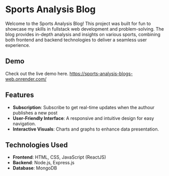 # Sports Analysis Blog

Welcome to the Sports Analysis Blog! This project was built for fun to showcase my skills in fullstack web development and problem-solving. The blog provides in-depth analysis and insights on various sports, combining both frontend and backend technologies to deliver a seamless user experience.

## Demo
Check out the live demo here.
https://sports-analysis-blogs-web.onrender.com/

## Features

- **Subscription**: Subscribe to get real-time updates when the authour publishes a new post
- **User-Friendly Interface**: A responsive and intuitive design for easy navigation.
- **Interactive Visuals**: Charts and graphs to enhance data presentation.

## Technologies Used

- **Frontend**: HTML, CSS, JavaScript (ReactJS)
- **Backend**: Node.js, Express.js
- **Database**: MongoDB
